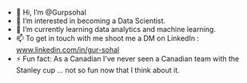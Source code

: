 - 👋 Hi, I’m @Gurpsohal
- 👀 I’m interested in becoming a Data Scientist.
- 🌱 I’m currently learning data analytics and machine learning. 
- 📫 To get in touch with me shoot me a DM on LinkedIn : www.linkedin.com/in/gur-sohal
- ⚡ Fun fact: As a Canadian I've never seen a Canadian team with the Stanley cup ... not so fun now that I think about it. 

<!---
Gurpsohal/Gurpsohal is a ✨ special ✨ repository because its `README.md` (this file) appears on your GitHub profile.
You can click the Preview link to take a look at your changes.
--->
